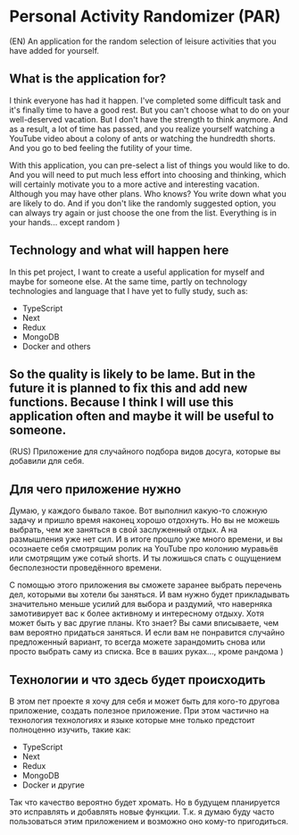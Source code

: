 # Personal Activity Randomizer (PAR)

(EN)
An application for the random selection of leisure activities that you have added for yourself.

## What is the application for?
I think everyone has had it happen. I've completed some difficult task and it's finally time to have a good rest. But you can't choose what to do on your well-deserved vacation. But I don't have the strength to think anymore. And as a result, a lot of time has passed, and you realize yourself watching a YouTube video about a colony of ants or watching the hundredth shorts. And you go to bed feeling the futility of your time.

With this application, you can pre-select a list of things you would like to do. And you will need to put much less effort into choosing and thinking, which will certainly motivate you to a more active and interesting vacation. Although you may have other plans. Who knows? You write down what you are likely to do. And if you don't like the randomly suggested option, you can always try again or just choose the one from the list. Everything is in your hands... except random )

## Technology and what will happen here
In this pet project, I want to create a useful application for myself and maybe for someone else. At the same time, partly on technology technologies and language that I have yet to fully study, such as:

* TypeScript
* Next
* Redux
* MongoDB
* Docker
and others

So the quality is likely to be lame. But in the future it is planned to fix this and add new functions. Because I think I will use this application often and maybe it will be useful to someone.
---
(RUS)
Приложение для случайного подбора видов досуга, которые вы добавили для себя. 

## Для чего приложение нужно
Думаю, у каждого бывало такое. Вот выполнил какую-то сложную задачу и пришло время наконец хорошо отдохнуть. Но вы не можешь выбрать, чем же заняться в свой заслуженный отдых. А на размышления уже нет сил. И в итоге прошло уже много времени, и вы осознаете себя смотрящим ролик на YouTube про колонию муравьёв или смотрящим уже сотый shorts. И ты ложишься спать с ощущением бесполезности проведённого времени. 

С помощью этого приложения вы сможете заранее выбрать перечень дел, которыми вы хотели бы заняться. И вам нужно будет прикладывать значительно меньше усилий для выбора и раздумий, что наверняка замотивирует вас к более активному и интересному отдыху. Хотя может быть у вас другие планы. Кто знает? Вы сами вписываете, чем вам вероятно придаться заняться. И если вам не понравится случайно предложенный вариант, то всегда можете зарандомить снова или просто выбрать саму из списка. Все в ваших руках..., кроме рандома )

## Технологии и что здесь будет происходить
В этом пет проекте я хочу для себя и может быть для кого-то другова приложение, создать полезное приложение. При этом частично на технология технологиях и языке которые мне только предстоит полноценно изучить, такие как:

* TypeScript
* Next
* Redux
* MongoDB
* Docker
и другие

Так что качество вероятно будет хромать. Но в будущем планируется это исправлять и добавлять новые функции. Т.к. я думаю буду часто пользоваться этим приложением и возможно оно кому-то пригодиться.


